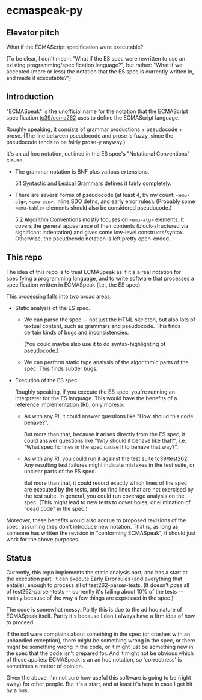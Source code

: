 <!--
ecmaspeak-py/README.md:

Copyright (C) 2018  J. Michael Dyck <jmdyck@ibiblio.org>
-->

# ecmaspeak-py

## Elevator pitch

What if the ECMAScript specification were executable?

(To be clear, I don't mean:
"What if the ES spec were rewritten to use an existing programming/specification language?",
but rather:
"What if we accepted (more or less) the notation that the ES spec is currently written in, and made it executable?")

## Introduction

"ECMASpeak" is the unofficial name for the notation
that the ECMAScript specification
[tc39/ecma262](https://github.com/tc39/ecma262)
uses to define the ECMAScript language.

Roughly speaking, it consists of
grammar productions + pseudocode + prose.
(The line between pseudocode and prose is fuzzy,
since the pseudocode tends to be fairly prose-y anyway.)

It's an ad hoc notation,
outlined in the ES spec's "Notational Conventions" clause.

*   The grammar notation is BNF plus various extensions.

    [5.1 Syntactic and Lexical Grammars](https://tc39.github.io/ecma262/#sec-syntactic-and-lexical-grammars)
    defines it fairly completely.

*   There are several forms of pseudocode
    (at least 4, by my count: `<emu-alg>`, `<emu-eqn>`, inline SDO defns, and early error rules).
    (Probably some `<emu-table>` elements should also be considered pseudocode.)

    [5.2 Algorithm Conventions](https://tc39.github.io/ecma262/#sec-algorithm-conventions)
    mostly focuses on `<emu-alg>` elements.
    It covers the general appearance of their contents
    (block-structured via significant indentation)
    and gives some low-level constructs/syntax.
    Otherwise, the pseudocode notation is left pretty open-ended.

## This repo

The idea of this repo is to treat ECMASpeak
as if it's a real notation for specifying a programming language,
and to write software that processes
a specification written in ECMASpeak (i.e., the ES spec).

This processing falls into two broad areas:

 *  Static analysis of the ES spec.

    *   We can parse the spec --
        not just the HTML skeleton,
        but also lots of textual content,
        such as grammars and pseudocode.
        This finds certain kinds of bugs and inconsistencies.

        (You could maybe also use it to do syntax-highlighting
        of pseudocode.)

    *   We can perform static type analysis of the algorithmic parts of the spec.
        This finds subtler bugs.

 *  Execution of the ES spec.

    Roughly speaking, if you execute the ES spec,
    you're running an interpreter for the ES language.
    This would have the benefits of a reference implementation (RI),
    only moreso:

    *   As with any RI, it could answer questions like "How should this code behave?".

        But more than that, because it arises directly from the ES spec,
        it could answer questions like "*Why* should it behave like that?",
        i.e. "What specific lines in the spec cause it to behave that way?".

    *   As with any RI, you could run it against the test suite
        [tc39/test262](https://github.com/tc39/test262/).
        Any resulting test failures might indicate mistakes in the test suite,
        or unclear parts of the ES spec. 

        But more than that, it could record exactly which lines of the spec
        are executed by the tests,
        and so find lines that are not exercised by the test suite.
        In general, you could run coverage analysis on the spec.
        (This might lead to new tests to cover holes,
        or elimination of "dead code" in the spec.)

Moreover, these benefits would also accrue to
proposed revisions of the spec,
assuming they don't introduce new notation.
That is, as long as someone has written the revision in "conforming ECMASpeak",
it should just work for the above purposes.

## Status

Currently, this repo implements the static analysis part,
and has a start at the execution part.
It can execute Early Error rules (and everything that entails),
enough to process all of test262-parser-tests.
(It doesn't *pass* all of test262-parser-tests
-- currently it's failing about 10% of the tests --
mainly because of the way a few things are expressed in the spec.)

The code is somewhat messy.
Partly this is due to the ad hoc nature of ECMASpeak itself.
Partly it's because I don't always have a firm idea of how to proceed.

If the software complains about something in the spec
(or crashes with an unhandled exception),
there might be something wrong in the spec,
or there might be something wrong in the code,
or it might just be something new in the spec that the code isn't prepared for.
And it might not be obvious which of those applies:
ECMASpeak is an ad hoc notation,
so 'correctness' is sometimes a matter of opinion.

Given the above,
I'm not sure how useful this software
is going to be (right away) for other people.
But it's a start,
and at least it's here in case I get hit by a bus.

<!--
vim: sw=4 ts=4 expandtab
-->
